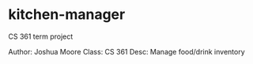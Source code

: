 # kitchen-manager
CS 361 term project

Author: Joshua Moore
Class:  CS 361
Desc:   Manage food/drink inventory
